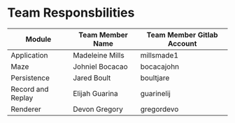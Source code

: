 # Team Responsbilities

| Module | Team Member Name | Team Member Gitlab Account |
| --- | --- | --- |
| Application | Madeleine Mills | millsmade1
| Maze | Johniel Bocacao | bocacajohn
| Persistence | Jared Boult | boultjare
| Record and Replay | Elijah Guarina | guarinelij
| Renderer | Devon Gregory | gregordevo